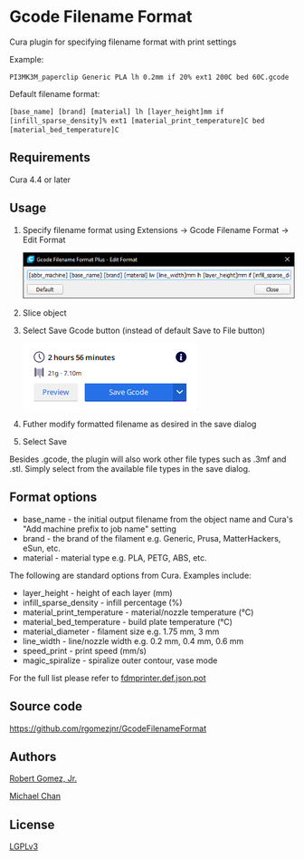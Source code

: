 # Gcode Filename Format

Cura plugin for specifying filename format with print settings

Example:

    PI3MK3M_paperclip Generic PLA lh 0.2mm if 20% ext1 200C bed 60C.gcode

Default filename format:

    [base_name] [brand] [material] lh [layer_height]mm if [infill_sparse_density]% ext1 [material_print_temperature]C bed [material_bed_temperature]C

## Requirements
Cura 4.4 or later

## Usage
1. Specify filename format using Extensions -> Gcode Filename Format -> Edit Format

    ![Edit Format Dialog](images/edit-format-dialog.png)

2. Slice object
3. Select Save Gcode button (instead of default Save to File button)

    ![Edit Format Dialog](images/save-gcode-button.png)

4. Futher modify formatted filename as desired in the save dialog
5. Select Save

Besides .gcode, the plugin will also work other file types such as .3mf and .stl. Simply select from the available file types in the save dialog.

## Format options

- base_name - the initial output filename from the object name and Cura's "Add machine prefix to job name" setting
- brand - the brand of the filament e.g. Generic, Prusa, MatterHackers, eSun, etc.
- material - material type e.g. PLA, PETG, ABS, etc.

The following are standard options from Cura. Examples include:

- layer_height - height of each layer (mm)
- infill_sparse_density - infill percentage (%)
- material_print_temperature - material/nozzle temperature (°C)
- material_bed_temperature - build plate temperature (°C)
- material_diameter - filament size e.g. 1.75 mm, 3 mm
- line_width - line/nozzle width e.g. 0.2 mm, 0.4 mm, 0.6 mm
- speed_print - print speed (mm/s)
- magic_spiralize - spiralize outer contour, vase mode

For the full list please refer to [fdmprinter.def.json.pot](https://github.com/Ultimaker/Cura/blob/6091c67dee7b9a4fc7b066e59db2b76572398909/resources/i18n/fdmprinter.def.json.pot)

## Source code
https://github.com/rgomezjnr/GcodeFilenameFormat

## Authors
[Robert Gomez, Jr.](https://github.com/rgomezjnr)

[Michael Chan](https://github.com/mchan016)

## License
[LGPLv3](https://github.com/rgomezjnr/GcodeFilenameFormat/blob/master/LICENSE)
